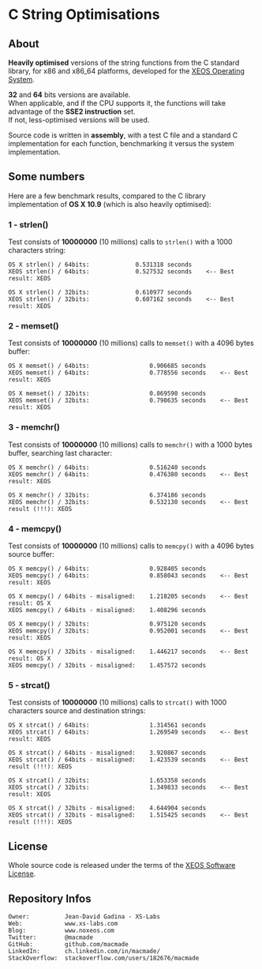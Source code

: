 C String Optimisations
======================

About
-----

**Heavily optimised** versions of the string functions from the C standard library, for x86 and x86_64 platforms, developed for the [XEOS Operating System](http://www.xs-labs.com/en/projects/xeos/).

**32** and **64** bits versions are available.  
When applicable, and if the CPU supports it, the functions will take advantage of the **SSE2 instruction** set.  
If not, less-optimised versions will be used.

Source code is written in **assembly**, with a test C file and a standard C implementation for each function, benchmarking it versus the system implementation.

Some numbers
------------

Here are a few benchmark results, compared to the C library implementation of **OS X 10.9** (which is also heavily optimised):

### 1 - strlen()

Test consists of **10000000** (10 millions) calls to `strlen()` with a 1000 characters string:

    OS X strlen() / 64bits:				0.531318 seconds
    XEOS strlen() / 64bits:				0.527532 seconds	<-- Best result: XEOS
    
    OS X strlen() / 32bits: 		  	0.610977 seconds
    XEOS strlen() / 32bits:    			0.607162 seconds	<-- Best result: XEOS
    
### 2 - memset()

Test consists of **10000000** (10 millions) calls to `memset()` with a 4096 bytes buffer:

    OS X memset() / 64bits:					0.906685 seconds
    XEOS memset() / 64bits:					0.778556 seconds	<-- Best result: XEOS
    
    OS X memset() / 32bits: 		  		0.869590 seconds
    XEOS memset() / 32bits:    				0.798635 seconds    <-- Best result: XEOS
    
### 3 - memchr()

Test consists of **10000000** (10 millions) calls to `memchr()` with a 1000 bytes buffer, searching last character:

    OS X memchr() / 64bits:					0.516240 seconds
    XEOS memchr() / 64bits:					0.476380 seconds	<-- Best result: XEOS
    
    OS X memchr() / 32bits: 		  		6.374186 seconds
    XEOS memchr() / 32bits:    				0.532130 seconds    <-- Best result (!!!): XEOS
    
### 4 - memcpy()

Test consists of **10000000** (10 millions) calls to `memcpy()` with a 4096 bytes source buffer:

    OS X memcpy() / 64bits:					0.928405 seconds
    XEOS memcpy() / 64bits:					0.858043 seconds	<-- Best result: XEOS
    
    OS X memcpy() / 64bits - misaligned:	1.218205 seconds	<-- Best result: OS X
    XEOS memcpy() / 64bits - misaligned:	1.408296 seconds
    
    OS X memcpy() / 32bits: 		  		0.975120 seconds
    XEOS memcpy() / 32bits:    				0.952001 seconds    <-- Best result: XEOS
    
    OS X memcpy() / 32bits - misaligned:	1.446217 seconds	<-- Best result: OS X
    XEOS memcpy() / 32bits - misaligned:	1.457572 seconds    
    

### 5 - strcat()

Test consists of **10000000** (10 millions) calls to `strcat()` with 1000 characters source and destination strings:

    OS X strcat() / 64bits:					1.314561 seconds
    XEOS strcat() / 64bits:					1.269549 seconds	<-- Best result: XEOS
    
    OS X strcat() / 64bits - misaligned:	3.920867 seconds	
    XEOS strcat() / 64bits - misaligned:	1.423539 seconds	<-- Best result (!!!): XEOS
    
    OS X strcat() / 32bits: 		  		1.653358 seconds
    XEOS strcat() / 32bits:    				1.349833 seconds    <-- Best result: XEOS
    
    OS X strcat() / 32bits - misaligned:	4.644904 seconds	
    XEOS strcat() / 32bits - misaligned:	1.515425 seconds    <-- Best result (!!!): XEOS

License
-------

Whole source code is released under the terms of the [XEOS Software License](http://www.xs-labs.com/en/projects/xeos-software-license/terms/).

Repository Infos
----------------

    Owner:			Jean-David Gadina - XS-Labs
    Web:			www.xs-labs.com
    Blog:			www.noxeos.com
    Twitter:		@macmade
    GitHub:			github.com/macmade
    LinkedIn:		ch.linkedin.com/in/macmade/
    StackOverflow:	stackoverflow.com/users/182676/macmade
